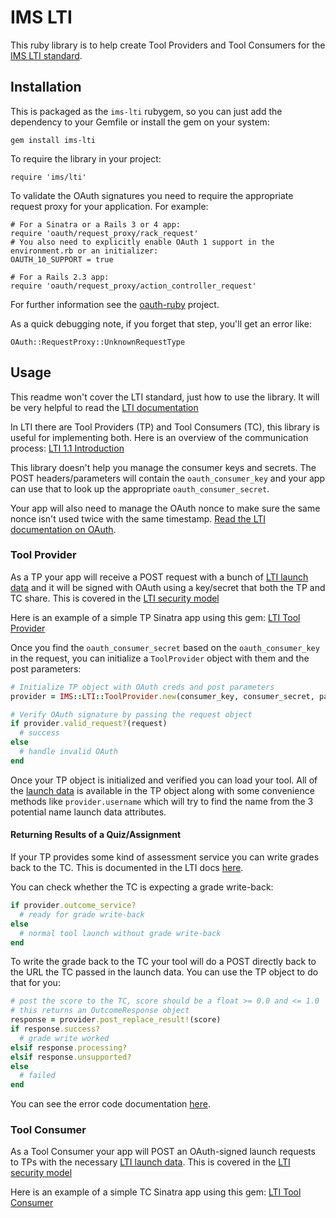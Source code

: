 # IMS LTI

This ruby library is to help create Tool Providers and Tool Consumers for the
[IMS LTI standard](http://www.imsglobal.org/lti/index.html).

## Installation
This is packaged as the `ims-lti` rubygem, so you can just add the dependency to
your Gemfile or install the gem on your system:

    gem install ims-lti

To require the library in your project:

    require 'ims/lti'

To validate the OAuth signatures you need to require the appropriate request
proxy for your application. For example:

    # For a Sinatra or a Rails 3 or 4 app:
    require 'oauth/request_proxy/rack_request'
    # You also need to explicitly enable OAuth 1 support in the environment.rb or an initializer:
    OAUTH_10_SUPPORT = true

    # For a Rails 2.3 app:
    require 'oauth/request_proxy/action_controller_request'

For further information see the [oauth-ruby](https://github.com/oauth-xx/oauth-ruby) project.

As a quick debugging note, if you forget that step, you'll get an error like:

    OAuth::RequestProxy::UnknownRequestType

## Usage
This readme won't cover the LTI standard, just how to use the library. It will be
very helpful to read the [LTI documentation](http://www.imsglobal.org/lti/index.html)

In LTI there are Tool Providers (TP) and Tool Consumers (TC), this library is
useful for implementing both. Here is an overview of the communication process:
[LTI 1.1 Introduction](http://www.imsglobal.org/LTI/v1p1/ltiIMGv1p1.html#_Toc319560461)

This library doesn't help you manage the consumer keys and secrets. The POST
headers/parameters will contain the `oauth_consumer_key` and your app can use
that to look up the appropriate `oauth_consumer_secret`.

Your app will also need to manage the OAuth nonce to make sure the same nonce
isn't used twice with the same timestamp. [Read the LTI documentation on OAuth](http://www.imsglobal.org/LTI/v1p1/ltiIMGv1p1.html#_Toc319560468).

### Tool Provider
As a TP your app will receive a POST request with a bunch of
[LTI launch data](http://www.imsglobal.org/LTI/v1p1/ltiIMGv1p1.html#_Toc319560465)
and it will be signed with OAuth using a key/secret that both the TP and TC share.
This is covered in the [LTI security model](http://www.imsglobal.org/LTI/v1p1/ltiIMGv1p1.html#_Toc319560466)

Here is an example of a simple TP Sinatra app using this gem:
[LTI Tool Provider](https://github.com/instructure/lti_tool_provider_example)

Once you find the `oauth_consumer_secret` based on the `oauth_consumer_key` in
the request, you can initialize a `ToolProvider` object with them and the post parameters:

```ruby
# Initialize TP object with OAuth creds and post parameters
provider = IMS::LTI::ToolProvider.new(consumer_key, consumer_secret, params)

# Verify OAuth signature by passing the request object
if provider.valid_request?(request)
  # success
else
  # handle invalid OAuth
end
```

Once your TP object is initialized and verified you can load your tool. All of the
[launch data](http://www.imsglobal.org/LTI/v1p1/ltiIMGv1p1.html#_Toc319560465)
is available in the TP object along with some convenience methods like `provider.username`
which will try to find the name from the 3 potential name launch data attributes.

#### Returning Results of a Quiz/Assignment
If your TP provides some kind of assessment service you can write grades back to
the TC. This is documented in the LTI docs [here](http://www.imsglobal.org/LTI/v1p1/ltiIMGv1p1.html#_Toc319560471).

You can check whether the TC is expecting a grade write-back:

```ruby
if provider.outcome_service?
  # ready for grade write-back
else
  # normal tool launch without grade write-back
end
```

To write the grade back to the TC your tool will do a POST directly back to the
URL the TC passed in the launch data. You can use the TP object to do that for you:

```ruby
# post the score to the TC, score should be a float >= 0.0 and <= 1.0
# this returns an OutcomeResponse object
response = provider.post_replace_result!(score)
if response.success?
  # grade write worked
elsif response.processing?
elsif response.unsupported?
else
  # failed
end
```

You can see the error code documentation
[here](http://www.imsglobal.org/gws/gwsv1p0/imsgws_baseProfv1p0.html#1639667).

### Tool Consumer
As a Tool Consumer your app will POST an OAuth-signed launch requests to TPs with the necessary
[LTI launch data](http://www.imsglobal.org/LTI/v1p1/ltiIMGv1p1.html#_Toc319560465).
This is covered in the [LTI security model](http://www.imsglobal.org/LTI/v1p1/ltiIMGv1p1.html#_Toc319560466)

Here is an example of a simple TC Sinatra app using this gem:
[LTI Tool Consumer](https://github.com/instructure/lti_tool_consumer_example)
